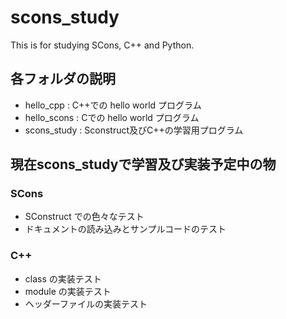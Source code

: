 # scons_study
This is for studying SCons, C++ and Python.

## 各フォルダの説明

- hello_cpp : C++での hello world プログラム
- hello_scons : Cでの hello world プログラム
- scons_study : Sconstruct及びC++の学習用プログラム

## 現在scons_studyで学習及び実装予定中の物

### SCons

- SConstruct での色々なテスト
- ドキュメントの読み込みとサンプルコードのテスト

### C++
- class の実装テスト
- module の実装テスト
- ヘッダーファイルの実装テスト
